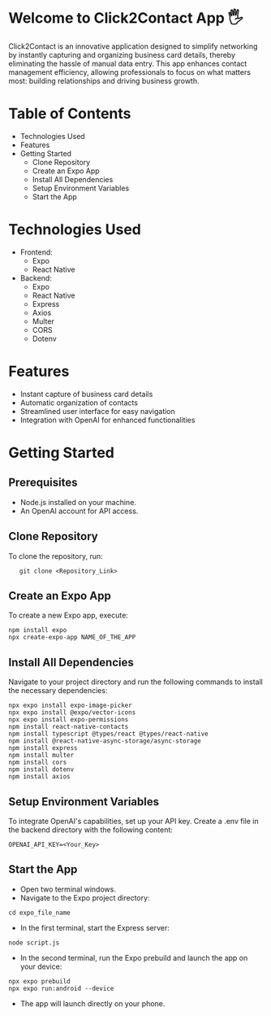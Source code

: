 
# Welcome to Click2Contact App 🖐️
Click2Contact is an innovative application designed to simplify networking by instantly capturing and organizing business card details, thereby eliminating the hassle of manual data entry. This app enhances contact management efficiency, allowing professionals to focus on what matters most: building relationships and driving business growth.

# Table of Contents
   - Technologies Used
   - Features
   - Getting Started
      - Clone Repository
      - Create an Expo App
      - Install All Dependencies
      - Setup Environment Variables
      - Start the App
     
# Technologies Used
   - Frontend:
      - Expo
      - React Native
   - Backend:
      - Expo
      - React Native
      - Express
      - Axios
      - Multer
      - CORS
      - Dotenv

# Features
   - Instant capture of business card details
   - Automatic organization of contacts
   - Streamlined user interface for easy navigation
   - Integration with OpenAI for enhanced functionalities

# Getting Started
## Prerequisites
   - Node.js installed on your machine.
   - An OpenAI account for API access.
     
## Clone Repository
To clone the repository, run:
```
   git clone <Repository_Link>
```

## Create an Expo App
To create a new Expo app, execute:
```
npm install expo
npx create-expo-app NAME_OF_THE_APP
```

## Install All Dependencies
Navigate to your project directory and run the following commands to install the necessary dependencies:
```
npx expo install expo-image-picker
npx expo install @expo/vector-icons
npx expo install expo-permissions
npm install react-native-contacts
npm install typescript @types/react @types/react-native
npm install @react-native-async-storage/async-storage
npm install express
npm install multer
npm install cors
npm install dotenv
npm install axios
```

## Setup Environment Variables
To integrate OpenAI's capabilities, set up your API key. Create a .env file in the backend directory with the following content:
```
OPENAI_API_KEY=<Your_Key>
```
## Start the App
   - Open two terminal windows.
   - Navigate to the Expo project directory:
   ```
   cd expo_file_name
   ```
   - In the first terminal, start the Express server:
   ```
   node script.js
   ```
   - In the second terminal, run the Expo prebuild and launch the app on your device:
   ```
   npx expo prebuild
   npx expo run:android --device
   ```
   - The app will launch directly on your phone.
